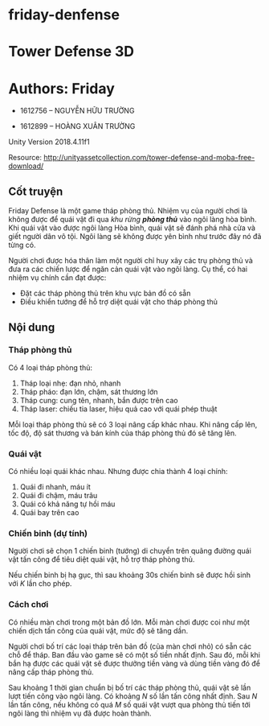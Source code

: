 # friday-denfense
# Tower Defense 3D

# Authors: Friday 

 * 1612756 – NGUYỄN HỮU TRƯỜNG
  
  
 * 1612899 – HOÀNG XUÂN TRƯỜNG


Unity Version 2018.4.11f1

Resource: http://unityassetcollection.com/tower-defense-and-moba-free-download/

## Cốt truyện
Friday Defense là một game tháp phòng thủ. Nhiệm vụ của người chơi là không được để quái vật đi qua *khu rừng __phòng thủ__* vào ngôi làng hòa bình. Khi quái vật vào được ngôi làng Hòa bình, quái vật sẽ đánh phá nhà cửa và giết người dân vô tội. Ngôi làng sẽ không được yên bình như trước đây nó đã từng có.

Người chơi được hóa thân làm một người chỉ huy xây các trụ phòng thủ và đưa ra các chiến lược để ngăn cản quái vật vào ngôi làng. Cụ thể, có hai nhiệm vụ chính cần đạt được:
- Đặt các tháp phòng thủ trên khu vực bản đồ có sẵn
- Điều khiển tướng để hỗ trợ diệt quái vật cho tháp phòng thủ

## Nội dung

### Tháp phòng thủ
Có 4 loại tháp phòng thủ:
1. Tháp loại nhẹ: đạn nhỏ, nhanh
2. Tháp pháo: đạn lớn, chậm, sát thương lớn
3. Tháp cung: cung tên, nhanh, bắn được trên cao
4. Tháp laser: chiếu tia laser, hiệu quả cao với quái phép thuật

Mỗi loại tháp phòng thủ sẽ có 3 loại nâng cấp khác nhau. Khi nâng cấp lên, tốc độ, độ sát thương và bán kính của tháp phòng thủ đó sẽ tăng lên.

### Quái vật
Có nhiều loại quái khác nhau. Nhưng được chia thành 4 loại chính:
1. Quái đi nhanh, máu ít
2. Quái đi chậm, máu trâu
3. Quái có khả năng tự hồi máu
4. Quái bay trên cao

### Chiến binh (dự tính)
Người chơi sẽ chọn 1 chiến binh (tướng) di chuyển trên quãng đường quái vật tấn công để tiêu diệt quái vật, hỗ trợ tháp phòng thủ.

Nếu chiến binh bị hạ gục, thì sau khoảng 30s chiến binh sẽ được hồi sinh với *K* lần cho phép.

### Cách chơi
Có nhiều màn chơi trong một bản đồ lớn. Mỗi màn chơi được coi như một chiến dịch tấn công của quái vật, mức độ sẽ tăng dần. 

Người chơi bố trí các loại tháp trên bản đồ (của màn chơi nhỏ) có sẵn các chỗ để tháp. Ban đầu vào game sẽ có một số tiền nhất định. Sau đó, mỗi khi bắn hạ được các quái vật sẽ được thưởng tiền vàng và dùng tiền vàng đó để nâng cấp tháp phòng thủ.

Sau khoảng 1 thời gian chuẩn bị bố trí các tháp phòng thủ, quái vật sẽ lần lượt tiến công vào ngôi làng. Có khoảng *N* số lần tấn công nhất định. Sau *N* lần tấn công, nếu không có quá *M* số quái vật vượt qua phòng thủ tiến tới ngôi làng thì nhiệm vụ đã được hoàn thành.
